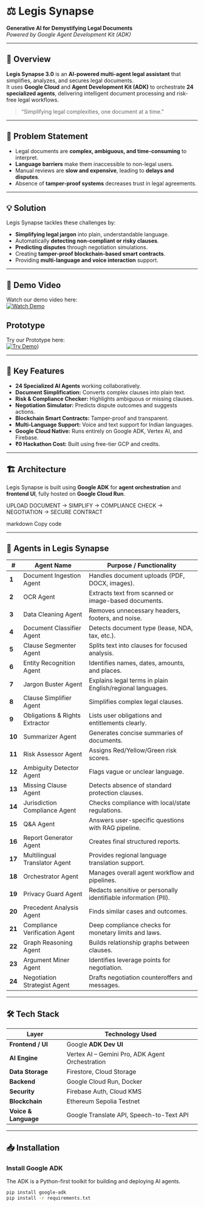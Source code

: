 # ⚖️ Legis Synapse
**Generative AI for Demystifying Legal Documents**  
*Powered by Google Agent Development Kit (ADK)*  

---

## 🌟 Overview
**Legis Synapse 3.0** is an **AI-powered multi-agent legal assistant** that simplifies, analyzes, and secures legal documents.  
It uses **Google Cloud** and **Agent Development Kit (ADK)** to orchestrate **24 specialized agents**, delivering intelligent document processing and risk-free legal workflows.

> “Simplifying legal complexities, one document at a time.”

---

## 🧩 Problem Statement
- Legal documents are **complex, ambiguous, and time-consuming** to interpret.  
- **Language barriers** make them inaccessible to non-legal users.  
- Manual reviews are **slow and expensive**, leading to **delays and disputes**.  
- Absence of **tamper-proof systems** decreases trust in legal agreements.

---

## 💡 Solution
Legis Synapse tackles these challenges by:
- **Simplifying legal jargon** into plain, understandable language.  
- Automatically **detecting non-compliant or risky clauses**.  
- **Predicting disputes** through negotiation simulations.  
- Creating **tamper-proof blockchain-based smart contracts**.  
- Providing **multi-language and voice interaction** support.

---

## 🎥 Demo Video  
Watch our demo video here:  
[![Watch Demo](https://img.shields.io/badge/Watch%20Video-Click%20Here-blue)](https://drive.google.com/file/d/1VvgaZ-wlL8sxpO-b2mhNzDNU--Cn7a0Q/view)

## Prototype  
Try our Prototype here:  
[![Try Demo](https://img.shields.io/badge/play-station-blue.svg?logo=data:image/svg%2bxml;base64,PHN2ZyB4bWxucz0iaHR0cDovL3d3dy53My5vcmcvMjAwMC9zdmciIHZlcnNpb249IjEiIHdpZHRoPSI2MDAiIGhlaWdodD0iNjAwIj48cGF0aCBkPSJNMTI5IDExMWMtNTUgNC05MyA2Ni05MyA3OEwwIDM5OGMtMiA3MCAzNiA5MiA2OSA5MWgxYzc5IDAgODctNTcgMTMwLTEyOGgyMDFjNDMgNzEgNTAgMTI4IDEyOSAxMjhoMWMzMyAxIDcxLTIxIDY5LTkxbC0zNi0yMDljMC0xMi00MC03OC05OC03OGgtMTBjLTYzIDAtOTIgMzUtOTIgNDJIMjM2YzAtNy0yOS00Mi05Mi00MmgtMTV6IiBmaWxsPSIjZmZmIi8+PC9zdmc+)](https://my-adk-service-114499807475.us-central1.run.app))

---

## 🚀 Key Features
- **24 Specialized AI Agents** working collaboratively.  
- **Document Simplification:** Converts complex clauses into plain text.  
- **Risk & Compliance Checker:** Highlights ambiguous or missing clauses.  
- **Negotiation Simulator:** Predicts dispute outcomes and suggests actions.  
- **Blockchain Smart Contracts:** Tamper-proof and transparent.  
- **Multi-Language Support:** Voice and text support for Indian languages.  
- **Google Cloud Native:** Runs entirely on Google ADK, Vertex AI, and Firebase.  
- **₹0 Hackathon Cost:** Built using free-tier GCP and credits.

---

## 🏗 Architecture
Legis Synapse is built using **Google ADK** for **agent orchestration** and **frontend UI**, fully hosted on **Google Cloud Run**.

UPLOAD DOCUMENT → SIMPLIFY → COMPLIANCE CHECK → NEGOTIATION → SECURE CONTRACT

markdown
Copy code

---

## 🔹 Agents in Legis Synapse

| **#** | **Agent Name** | **Purpose / Functionality** |
|-------|----------------|------------------------------|
| **1** | Document Ingestion Agent | Handles document uploads (PDF, DOCX, images). |
| **2** | OCR Agent | Extracts text from scanned or image-based documents. |
| **3** | Data Cleaning Agent | Removes unnecessary headers, footers, and noise. |
| **4** | Document Classifier Agent | Detects document type (lease, NDA, tax, etc.). |
| **5** | Clause Segmenter Agent | Splits text into clauses for focused analysis. |
| **6** | Entity Recognition Agent | Identifies names, dates, amounts, and places. |
| **7** | Jargon Buster Agent | Explains legal terms in plain English/regional languages. |
| **8** | Clause Simplifier Agent | Simplifies complex legal clauses. |
| **9** | Obligations & Rights Extractor | Lists user obligations and entitlements clearly. |
| **10** | Summarizer Agent | Generates concise summaries of documents. |
| **11** | Risk Assessor Agent | Assigns Red/Yellow/Green risk scores. |
| **12** | Ambiguity Detector Agent | Flags vague or unclear language. |
| **13** | Missing Clause Agent | Detects absence of standard protection clauses. |
| **14** | Jurisdiction Compliance Agent | Checks compliance with local/state regulations. |
| **15** | Q&A Agent | Answers user-specific questions with RAG pipeline. |
| **16** | Report Generator Agent | Creates final structured reports. |
| **17** | Multilingual Translator Agent | Provides regional language translation support. |
| **18** | Orchestrator Agent | Manages overall agent workflow and pipelines. |
| **19** | Privacy Guard Agent | Redacts sensitive or personally identifiable information (PII). |
| **20** | Precedent Analysis Agent | Finds similar cases and outcomes. |
| **21** | Compliance Verification Agent | Deep compliance checks for monetary limits and laws. |
| **22** | Graph Reasoning Agent | Builds relationship graphs between clauses. |
| **23** | Argument Miner Agent | Identifies leverage points for negotiation. |
| **24** | Negotiation Strategist Agent | Drafts negotiation counteroffers and messages. |

---

## 🛠 Tech Stack

| **Layer** | **Technology Used** |
|-----------|---------------------|
| **Frontend / UI** | Google **ADK Dev UI** |
| **AI Engine** | Vertex AI – Gemini Pro, ADK Agent Orchestration |
| **Data Storage** | Firestore, Cloud Storage |
| **Backend** | Google Cloud Run, Docker |
| **Security** | Firebase Auth, Cloud KMS |
| **Blockchain** | Ethereum Sepolia Testnet |
| **Voice & Language** | Google Translate API, Speech-to-Text API |

---

## 📥 Installation

### **Install Google ADK**
The ADK is a Python-first toolkit for building and deploying AI agents.

```bash
pip install google-adk
pip install -r requirements.txt
